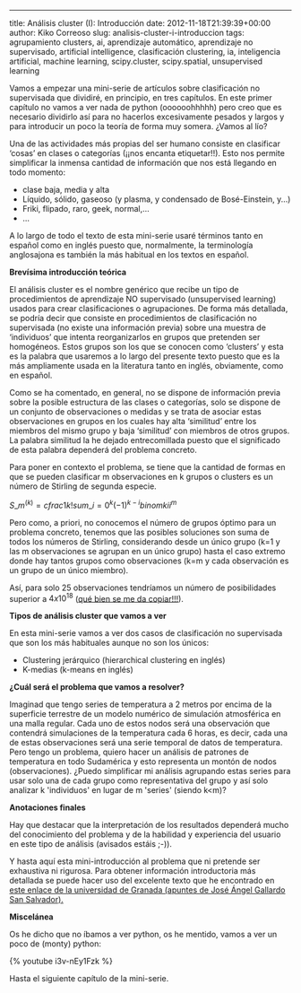 ---
title: Análisis cluster (I): Introducción
date: 2012-11-18T21:39:39+00:00
author: Kiko Correoso
slug: analisis-cluster-i-introduccion
tags: agrupamiento clusters, ai, aprendizaje automático, aprendizaje no supervisado, artificial intelligence, clasificación clustering, ia, inteligencia artificial, machine learning, scipy.cluster, scipy.spatial, unsupervised learning

Vamos a empezar una mini-serie de artículos sobre clasificación no supervisada que dividiré, en principio, en tres capítulos. En este primer capítulo no vamos a ver nada de python (oooooohhhhh) pero creo que es necesario dividirlo así para no hacerlos excesivamente pesados y largos y para introducir un poco la teoría de forma muy somera. ¿Vamos al lío?

Una de las actividades más propias del ser humano consiste en clasificar ‘cosas’ en clases o categorías (¡¡nos encanta etiquetar!!). Esto nos permite simplificar la inmensa cantidad de información que nos está llegando en todo momento:

  * clase baja, media y alta
  * Líquido, sólido, gaseoso (y plasma, y condensado de Bosé-Einstein, y...)
  * Friki, flipado, raro, geek, normal,...
  * ...

A lo largo de todo el texto de esta mini-serie usaré términos tanto en español como en inglés puesto que, normalmente, la terminología anglosajona es también la más habitual en los textos en español.

**Brevísima introducción teórica**

El análisis cluster es el nombre genérico que recibe un tipo de procedimientos de aprendizaje NO supervisado (unsupervised learning) usados para crear clasificaciones o agrupaciones. De forma más detallada, se podría decir que consiste en procedimientos de clasificación no supervisada (no existe una información previa) sobre una muestra de ‘individuos’ que intenta reorganizarlos en grupos que pretenden ser homogéneos. Estos grupos son los que se conocen como ‘clusters’ y esta es la palabra que usaremos a lo largo del presente texto puesto que es la más ampliamente usada en la literatura tanto en inglés, obviamente, como en español.

<!--more-->

Como se ha comentado, en general, no se dispone de información previa sobre la posible estructura de las clases o categorías, solo se dispone de un conjunto de observaciones o medidas y se trata de asociar estas observaciones en grupos en los cuales hay alta ‘similitud’ entre los miembros del mismo grupo y baja ‘similitud’ con miembros de otros grupos. La palabra similitud la he dejado entrecomillada puesto que el significado de esta palabra dependerá del problema concreto.

Para poner en contexto el problema, se tiene que la cantidad de formas en que se pueden clasificar m observaciones en k grupos o clusters es un número de Stirling de segunda especie.

$S\_{m}^{(k)} = cfrac{1}{k!} sum\_{i=0}^{k} (-1)^{k-i} binom{k}{i} i^{m}$

Pero como, a priori, no conocemos el número de grupos óptimo para un problema concreto, tenemos que las posibles soluciones son suma de todos los números de Stirling, considerando desde un único grupo (k=1 y las m observaciones se agrupan en un único grupo) hasta el caso extremo donde hay tantos grupos como observaciones (k=m y cada observación es un grupo de un único miembro).

Así, para solo 25 observaciones tendríamos un número de posibilidades superior a $4 x 10^{18}$ ([qué bien se me da copiar!!!](http://www.ugr.es/~gallardo/pdf/cluster-1.pdf)).

**Tipos de análisis cluster que vamos a ver**

En esta mini-serie vamos a ver dos casos de clasificación no supervisada que son los más habituales aunque no son los únicos:

  * Clustering jerárquico (hierarchical clustering en inglés)
  * K-medias (k-means en inglés)

**¿Cuál será el problema que vamos a resolver?**

Imaginad que tengo series de temperatura a 2 metros por encima de la superficie terrestre de un modelo numérico de simulación atmosférica en una malla regular. Cada uno de estos nodos será una observación que contendrá simulaciones de la temperatura cada 6 horas, es decir, cada una de estas observaciones será una serie temporal de datos de temperatura. Pero tengo un problema, quiero hacer un análisis de patrones de temperatura en todo Sudamérica y esto representa un montón de nodos (observaciones). ¿Puedo simplificar mi análisis agrupando estas series para usar solo una de cada grupo como representativa del grupo y así solo analizar k 'individuos' en lugar de m 'series' (siendo k<m)?

**Anotaciones finales**

Hay que destacar que la interpretación de los resultados dependerá mucho del conocimiento del problema y de la habilidad y experiencia del usuario en este tipo de análisis (avisados estáis ;-)).

Y hasta aquí esta mini-introducción al problema que ni pretende ser exhaustiva ni rigurosa. Para obtener información introductoria más detallada se puede hacer uso del excelente texto que he encontrado en [este enlace de la universidad de Granada (apuntes de José Ángel Gallardo San Salvador).](http://www.ugr.es/~gallardo/pdf/cluster-1.pdf)

**Miscelánea**

Os he dicho que no íbamos a ver python, os he mentido, vamos a ver un poco de (monty) python:

{% youtube i3v-nEy1Fzk %}

Hasta el siguiente capítulo de la mini-serie.
